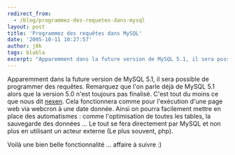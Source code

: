 ```yaml
---
redirect_from:
  - /blog/programmez-des-requetes-dans-mysql
layout: post
title: 'Programmez des requêtes dans MySQL'
date: '2005-10-11 10:27:57'
author: j0k
tags: blabla
excerpt: "Apparemment dans la future version de MySQL 5.1, il sera possible de programmer des requêtes. Remarquez que l'on parle déjà de MySQL 5.1 alors que la version 5.0 n'est toujours pas finalisé.     \nC'est tout du moins ce que nous dit [nexen](http://www.nexen.net/news/gen.php/2005/10/11/4655,0,0,0,0.php). Cela fonctionnera comme pour l'exécution d'une page      …"
---
```


Apparemment dans la future version de MySQL 5.1, il sera possible de programmer des requêtes. Remarquez que l'on parle déjà de MySQL 5.1 alors que la version 5.0 n'est toujours pas finalisé.
C'est tout du moins ce que nous dit [nexen](http://www.nexen.net/news/gen.php/2005/10/11/4655,0,0,0,0.php). Cela fonctionnera comme pour l'exécution d'une page web via webcron à une date donnée. Ainsi on pourra facilement mettre en place des automatismes : comme l'optimisation de toutes les tables, la sauvegarde des données ... Le tout se fera directement par MySQL et non plus en utilisant un acteur externe (Le plus souvent, php).

Voilà une bien belle fonctionnalité ... affaire à suivre :)
